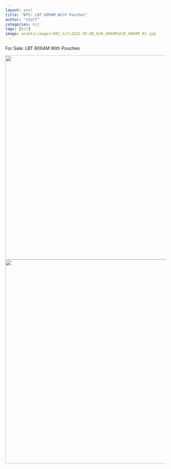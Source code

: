 ```yaml
---
layout: post
title: "WTS: LBT 6094M With Pouches"
author: "staff"
categories: kit
tags: [kit]
image: assets\images\002_kit\2022-07-05_KJK_6094M\KJK_6094M_01.jpg
---
```


For Sale: LBT 6094M With Pouches

<div class="image-thumbnail">
	<a href="/assets\images\002_kit\2022-07-05_KJK_6094M\KJK_6094M_01.jpg">
		<img src="assets\images\002_kit\2022-07-05_KJK_6094M\KJK_6094M_01.jpg" width="640"/>
	</a>
</div>

<div class="image-thumbnail">
	<a href="assets\images\002_kit\2022-07-05_KJK_6094M\KJK_6094M_02.jpg">
		<img src="assets\images\002_kit\2022-07-05_KJK_6094M\KJK_6094M_02.jpg" width="640"/>
	</a>
</div>